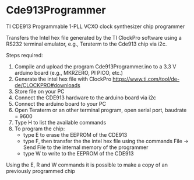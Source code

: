 # Cde913Programmer
TI CDE913 Programmable 1-PLL VCXO clock synthesizer chip programmer

Transfers the Intel hex file generated by the TI ClockPro software using a RS232 terminal emulator, e.g., Teraterm to the Cde913 chip via i2c.

Steps required:
1. Compile and upload the program Cde913Programmer.ino to a 3.3 V arduino board (e.g., MKRZERO, PI PICO, etc.)
3. Generate the intel hex file with ClockPro https://www.ti.com/tool/de-de/CLOCKPRO#downloads
4. Store file on your PC
5. Connect the CDE913 hardware to the arduino board via i2c
6. Connect the arduino board to your PC
7. Open Teraterm or an other terminal program, open serial port, baudrate = 9600
8. Type H to list the available commands
9. To program the chip:
   - type E to erase the EEPROM of the CDE913
   - type F, then transfer the the intel hex file using the commands  File -> Send File to the internal memory of the programmer
   - type W to write to the EEPROM of the CDE913

Using the E, R and W commands it is possible to make a copy of an previously programmed chip

     

